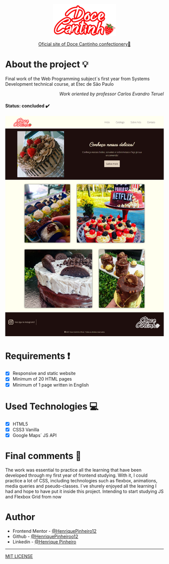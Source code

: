 <div align="center">
    <a href="http://fundtestbucket.s3-website.us-east-2.amazonaws.com/#" target="_blank">
        <img src="assets/logo-tpt-resized.png">
    </a>    
</div>
    
<p align="center">
    <a href="http://fundtestbucket.s3-website.us-east-2.amazonaws.com/#" target="_blank">Oficial site of Doce Cantinho confectionery🍓</a>
</p>


# About the project 💡


Final work of the Web Programming subject´s first year from Systems Development technical course, at Etec de São Paulo

<p align="right"><em>Work oriented by professor Carlos Evandro Teruel</em></p>

#### <strong>Status: </strong>concluded ✔️

![DoceCantinho](assets/prints/inicio.png)

# Requirements ❗

- [X] Responsive and static website
- [X] Minimum of 20 HTML pages
- [X] Minimum of 1 page written in English

# Used Technologies 💻

- [X] HTML5
- [X] CSS3 Vanilla
- [X] Google Maps´ JS API

# Final comments 🎂

The work was essential to practice all the learning that have been developed through my first year of frontend studying. With it, I could practice a lot of CSS, including technologies such as flexbox, animations, media queries and pseudo-classes.
I´ve shurely enjoyed all the learning I had and hope to have put it inside this project. 
Intending to start studying JS and Flexbox Grid from now

# Author

- Frontend Mentor - [@HenriquePinheiro12](https://www.frontendmentor.io/profile/HenriquePinheiro12)
- Github - [@HenriquePinheiroo12](https://github.com/henriquepinheiro12/)
- Linkedin - [@Henrique Pinheiro](https://www.linkedin.com/in/henrique-pinheiro-a43b62203/)

***
[MIT LICENSE](https://github.com/HenriquePinheiro12/DoceCantinhoOficial/blob/main/LICENSE)

